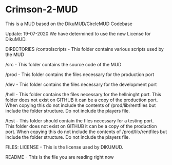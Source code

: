 # Crimson-2-MUD
This is a MUD based on the DikuMUD/CircleMUD Codebase

Update: 19-07-2020
We have determined to use the new License for DikuMUD.


DIRECTORIES
/controlscripts			- This folder contains various scripts used by the MUD

/src				- This folder contains the source code of the MUD

/prod				- This folder contains the files necessary for the production port

/dev				- This folder contains the files necessary for the development port

/hell				- This folder contains the files necessary for the hellninght port.
				This folder does not exist on GITHUB it can be a copy of the production port.
				When copying this do not include the contents of /prod/lib/rentfiles but include the folder structure.
				Do not include the players file.
                       
/test				- This folder should contain the files necessary for a testing port.                       
				This folder does not exist on GITHUB it can be a copy of the production port.
				When copying this do not include the contents of /prod/lib/rentfiles but include the folder structure.
				Do not include the players file.

FILES:
LICENSE				- This is the license used by DIKUMUD.

README				- This is the file you are reading right now
